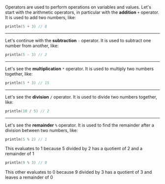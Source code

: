 Operators are used to perform operations on variables and values.
Let's start with the arithmetic operators, in particular with the **addition** `+` operator.
It is used to add two numbers, like:
```kotlin
println(5 + 3) // 8
```

---

Let's continue with the **subtraction** `-` operator.
It is used to subtract one number from another, like:
```kotlin
println(5 - 3) // 2
```

---

Let's see the **multiplication** `*` operator.
It is used to multiply two numbers together, like:
```kotlin
println(5 * 3) // 15
```

---

Let's see the **division** `/` operator.
It is used to divide two numbers together, like:
```kotlin
println(10 / 5) // 2
```

---

Let's see the **remainder** `%` operator.
It is used to find the remainder after a division between two numbers, like:
```kotlin
println(5 % 2) // 1
```
This evaluates to 1 because 5 divided by 2 has a quotient of 2 and a remainder of 1
```kotlin
println(9 % 3) // 0
```
This other evaluates to 0 because 9 divided by 3 has a quotient of 3 and leaves a remainder of 0
